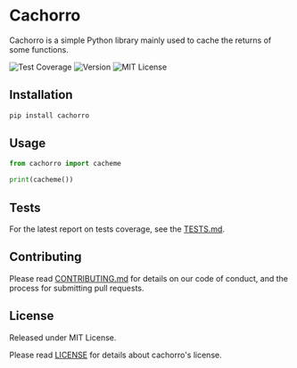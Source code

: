 # Cachorro

Cachorro is a simple Python library mainly used to cache the returns of some functions.

![Test Coverage](https://img.shields.io/badge/Tests-PASSED-brightgreen?style=plastic&labelColor=blue)
![Version](https://img.shields.io/badge/Version-0.0.1-blue?style=plastic)
![MIT License](https://img.shields.io/badge/License-MIT-blue?style=plastic)

## Installation

```bash
pip install cachorro
```

## Usage

```python
from cachorro import cacheme

print(cacheme())
```

## Tests

For the latest report on tests coverage, see the [TESTS.md](TESTS.md).

## Contributing

Please read [CONTRIBUTING.md](CONTRIBUTING.md) for details on our code of conduct, and the process for submitting pull requests.

## License

Released under MIT License.

Please read [LICENSE](LICENSE) for details about cachorro's license.
